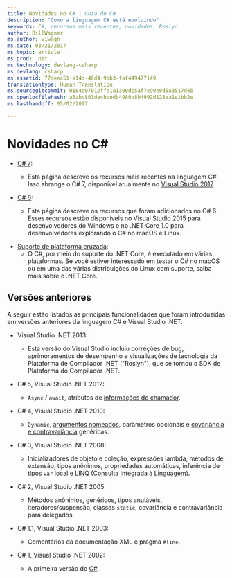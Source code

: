 ```yaml
---
title: Novidades no C# | Guia do C#
description: "Como a linguagem C# está evoluindo"
keywords: C#, recursos mais recentes, novidades, Roslyn
author: BillWagner
ms.author: wiwagn
ms.date: 03/21/2017
ms.topic: article
ms.prod: .net
ms.technology: devlang-csharp
ms.devlang: csharp
ms.assetid: 77deec51-a14d-46d4-9bb3-faf449477149
translationtype: Human Translation
ms.sourcegitcommit: 0184e07012ffe1a1300dc5af7e99e0d5a3517d6b
ms.openlocfilehash: a5abc801decbcedb4980b8b4992d128aa1e1bb2e
ms.lasthandoff: 05/02/2017

---
```


# <a name="whats-new-in-c"></a>Novidades no C# #


* [C# 7](csharp-7.md):
    - Esta página descreve os recursos mais recentes na linguagem C#. Isso abrange o C# 7, disponível atualmente no [Visual Studio 2017](https://www.visualstudio.com/vs/whatsnew/).

* [C# 6](csharp-6.md):
    - Esta página descreve os recursos que foram adicionados no C# 6. Esses recursos estão disponíveis no Visual Studio 2015 para desenvolvedores do Windows e no .NET Core 1.0 para desenvolvedores explorando o C# no macOS e Linux.

<!--* [C# Interactive](../interactive/index.md): 
    - This page describes C# Interactive, an interactive Read Eval Print Loop (REPL) that you can use to explore the C# language. You can use it to write code interactively and see it execute immediately, without any compile or build step.
-->
* [Suporte de plataforma cruzada](../../core/index.md):
    - O C#, por meio do suporte do .NET Core, é executado em várias plataformas. Se você estiver interessado em testar o C# no macOS ou em uma das várias distribuições do Linux com suporte, saiba mais sobre o .NET Core.
<!--
- [.NET Compiler Platform SDK](../roslyn/index.md):
    - The .NET Compiler Platform SDK enables you to write code that performs static analysis on C# code. You can use these APIs to find potential errors, or bad practices, suggest fixes, and even implement those fixes.
-->
  
## <a name="previous-versions"></a>Versões anteriores
A seguir estão listados as principais funcionalidades que foram introduzidas em versões anteriores da linguagem C# e Visual Studio .NET.  
  
 * Visual Studio .NET 2013: 
     - Esta versão do Visual Studio incluiu correções de bug, aprimoramentos de desempenho e visualizações de tecnologia da Plataforma de Compilador .NET ("Roslyn"), que se tornou o <!--Link to ../roslyn/index.md-->SDK de Plataforma do Compilador .NET.

 * C# 5, Visual Studio .NET 2012: 
     - `Async` / `await`, atributos de [informações do chamador](../programming-guide/concepts/caller-information.md).

 * C# 4, Visual Studio .NET 2010: 
     - `Dynamic`, [argumentos nomeados](../programming-guide/classes-and-structs/named-and-optional-arguments.md), parâmetros opcionais e [covariância e contravariância](../programming-guide/concepts/covariance-contravariance/index.md) genéricas.

 * C# 3, Visual Studio .NET 2008: 
     - Inicializadores de objeto e coleção, expressões lambda, métodos de extensão, tipos anônimos, propriedades automáticas, inferência de tipos `var` local e [LINQ (Consulta Integrada à Linguagem)](../programming-guide/concepts/linq/index.md).

 * C# 2, Visual Studio .NET 2005: 
     - Métodos anônimos, genéricos, tipos anuláveis, iteradores/suspensão, classes `static`, covariância e contravariância para delegados.

 * C# 1.1, Visual Studio .NET 2003: 
     - Comentários da documentação XML e pragma `#line`.

 * C# 1, Visual Studio .NET 2002: 
     - A primeira versão do [C#](../csharp.md).   


